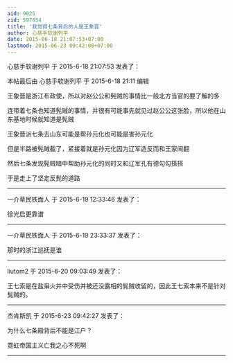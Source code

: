 ```yaml
---
aid: 9025
zid: 597454
title: '我觉得七条背后的人是王象晋'
author: 心慈手软谢列平
date: 2015-06-18 21:07:53+07:00
lastmod: 2015-06-23 09:42:00+07:00
---
```


心慈手软谢列平 于 2015-6-18 21:07:53 发表了：

本帖最后由 心慈手软谢列平 于 2015-6-18 21:11 编辑 

王象晋是浙江布政使，所以对赵公公和髡贼的事情比一般北方当官的要了解的多

连带着七条也知道髡贼的事情，并很有可能事先就见过赵公公这张脸，所以他在山东基地时候就知道是髡贼

王象晋派七条去山东可能是帮孙元化也可能是害孙元化

但是半路被髡贼截了，紧接着就是孙元化因为辽军造反而和王家闹翻

然后七条发现髡贼暗中帮助孙元化的同时又和辽军孔有德勾勾搭搭

于是走上了坚定反髡的道路

---------

一介草民铁面人 于 2015-6-19 12:33:46 发表了：

徐光启更靠谱

---------

一介草民铁面人 于 2015-6-19 23:33:37 发表了：

那时的浙江巡抚是谁

---------

liutom2 于 2015-6-20 09:03:49 发表了：

王七索是在盐枭火并中受伤并被还没露相的髨贼收留的，因此王七索本来不是针对髨贼的。

---------

杰肯斯凯 于 2015-6-23 09:42:27 发表了：

为什么七条殿背后不能是江户？

霓虹帝国主义亡我之心不死啊

---------


